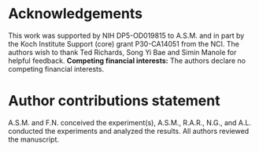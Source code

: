 # Acknowledgements

This work was supported by NIH DP5-OD019815 to A.S.M. and in part by the Koch Institute Support (core) grant P30-CA14051 from the NCI. The authors wish to thank Ted Richards, Song Yi Bae and Simin Manole for helpful feedback. **Competing financial interests:** The authors declare no competing financial interests.

# Author contributions statement

A.S.M. and F.N. conceived the experiment(s),  A.S.M., R.A.R., N.G., and A.L. conducted the experiments and analyzed the results.  All authors reviewed the manuscript.
